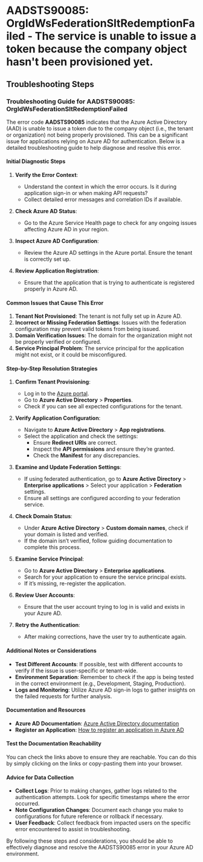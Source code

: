 # AADSTS90085: OrgIdWsFederationSltRedemptionFailed - The service is unable to issue a token because the company object hasn't been provisioned yet.


## Troubleshooting Steps
### Troubleshooting Guide for AADSTS90085: OrgIdWsFederationSltRedemptionFailed

The error code **AADSTS90085** indicates that the Azure Active Directory (AAD) is unable to issue a token due to the company object (i.e., the tenant or organization) not being properly provisioned. This can be a significant issue for applications relying on Azure AD for authentication. Below is a detailed troubleshooting guide to help diagnose and resolve this error.

#### Initial Diagnostic Steps

1. **Verify the Error Context**:
   - Understand the context in which the error occurs. Is it during application sign-in or when making API requests?
   - Collect detailed error messages and correlation IDs if available.

2. **Check Azure AD Status**:
   - Go to the Azure Service Health page to check for any ongoing issues affecting Azure AD in your region.

3. **Inspect Azure AD Configuration**:
   - Review the Azure AD settings in the Azure portal. Ensure the tenant is correctly set up.

4. **Review Application Registration**:
   - Ensure that the application that is trying to authenticate is registered properly in Azure AD.

#### Common Issues that Cause This Error
1. **Tenant Not Provisioned**: The tenant is not fully set up in Azure AD.
2. **Incorrect or Missing Federation Settings**: Issues with the federation configuration may prevent valid tokens from being issued.
3. **Domain Verification Issues**: The domain for the organization might not be properly verified or configured.
4. **Service Principal Problem**: The service principal for the application might not exist, or it could be misconfigured.

#### Step-by-Step Resolution Strategies

1. **Confirm Tenant Provisioning**:
   - Log in to the [Azure portal](https://portal.azure.com).
   - Go to **Azure Active Directory** > **Properties**.
   - Check if you can see all expected configurations for the tenant.

2. **Verify Application Configuration**:
   - Navigate to **Azure Active Directory** > **App registrations**.
   - Select the application and check the settings:
     - Ensure **Redirect URIs** are correct.
     - Inspect the **API permissions** and ensure they’re granted.
     - Check the **Manifest** for any discrepancies.

3. **Examine and Update Federation Settings**:
   - If using federated authentication, go to **Azure Active Directory** > **Enterprise applications** > Select your application > **Federation** settings.
   - Ensure all settings are configured according to your federation service.

4. **Check Domain Status**:
   - Under **Azure Active Directory** > **Custom domain names**, check if your domain is listed and verified.
   - If the domain isn’t verified, follow guiding documentation to complete this process.

5. **Examine Service Principal**:
   - Go to **Azure Active Directory** > **Enterprise applications**.
   - Search for your application to ensure the service principal exists.
   - If it’s missing, re-register the application.

6. **Review User Accounts**:
   - Ensure that the user account trying to log in is valid and exists in your Azure AD.

7. **Retry the Authentication**:
   - After making corrections, have the user try to authenticate again.

#### Additional Notes or Considerations

- **Test Different Accounts**: If possible, test with different accounts to verify if the issue is user-specific or tenant-wide.
- **Environment Separation**: Remember to check if the app is being tested in the correct environment (e.g., Development, Staging, Production).
- **Logs and Monitoring**: Utilize Azure AD sign-in logs to gather insights on the failed requests for further analysis.

#### Documentation and Resources
- **Azure AD Documentation**: [Azure Active Directory documentation](https://docs.microsoft.com/en-us/azure/active-directory/)
- **Register an Application**: [How to register an application in Azure AD](https://docs.microsoft.com/en-us/azure/active-directory/develop/quickstart-register-app)

#### Test the Documentation Reachability
You can check the links above to ensure they are reachable. You can do this by simply clicking on the links or copy-pasting them into your browser.

#### Advice for Data Collection
- **Collect Logs**: Prior to making changes, gather logs related to the authentication attempts. Look for specific timestamps where the error occurred.
- **Note Configuration Changes**: Document each change you make to configurations for future reference or rollback if necessary.
- **User Feedback**: Collect feedback from impacted users on the specific error encountered to assist in troubleshooting.

By following these steps and considerations, you should be able to effectively diagnose and resolve the AADSTS90085 error in your Azure AD environment.